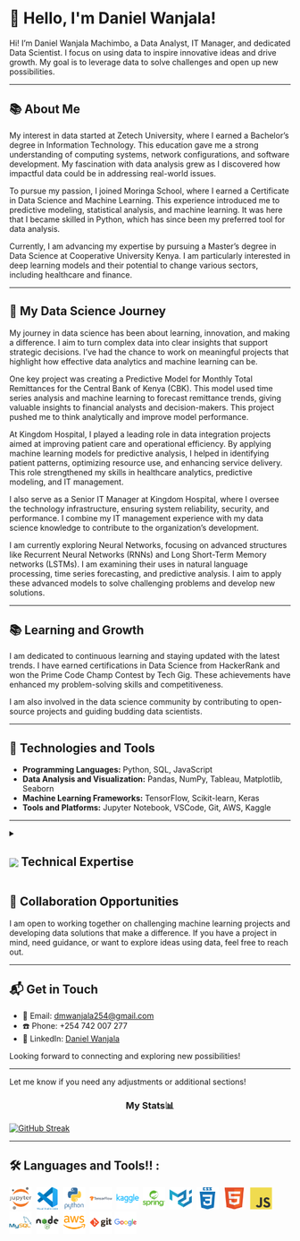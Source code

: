 # 🚀 Hello, I'm Daniel Wanjala!

Hi! I’m Daniel Wanjala Machimbo, a Data Analyst, IT Manager, and dedicated Data Scientist. I focus on using data to inspire innovative ideas and drive growth. My goal is to leverage data to solve challenges and open up new possibilities.

---

## 📚 About Me

My interest in data started at Zetech University, where I earned a Bachelor’s degree in Information Technology. This education gave me a strong understanding of computing systems, network configurations, and software development. My fascination with data analysis grew as I discovered how impactful data could be in addressing real-world issues.

To pursue my passion, I joined Moringa School, where I earned a Certificate in Data Science and Machine Learning. This experience introduced me to predictive modeling, statistical analysis, and machine learning. It was here that I became skilled in Python, which has since been my preferred tool for data analysis.

Currently, I am advancing my expertise by pursuing a Master’s degree in Data Science at Cooperative University Kenya. I am particularly interested in deep learning models and their potential to change various sectors, including healthcare and finance.

---

## 🌟 My Data Science Journey

My journey in data science has been about learning, innovation, and making a difference. I aim to turn complex data into clear insights that support strategic decisions. I’ve had the chance to work on meaningful projects that highlight how effective data analytics and machine learning can be.

One key project was creating a Predictive Model for Monthly Total Remittances for the Central Bank of Kenya (CBK). This model used time series analysis and machine learning to forecast remittance trends, giving valuable insights to financial analysts and decision-makers. This project pushed me to think analytically and improve model performance.

At Kingdom Hospital, I played a leading role in data integration projects aimed at improving patient care and operational efficiency. By applying machine learning models for predictive analysis, I helped in identifying patient patterns, optimizing resource use, and enhancing service delivery. This role strengthened my skills in healthcare analytics, predictive modeling, and IT management.

I also serve as a Senior IT Manager at Kingdom Hospital, where I oversee the technology infrastructure, ensuring system reliability, security, and performance. I combine my IT management experience with my data science knowledge to contribute to the organization’s development.

I am currently exploring Neural Networks, focusing on advanced structures like Recurrent Neural Networks (RNNs) and Long Short-Term Memory networks (LSTMs). I am examining their uses in natural language processing, time series forecasting, and predictive analysis. I aim to apply these advanced models to solve challenging problems and develop new solutions.

---

## 📚 Learning and Growth

I am dedicated to continuous learning and staying updated with the latest trends. I have earned certifications in Data Science from HackerRank and won the Prime Code Champ Contest by Tech Gig. These achievements have enhanced my problem-solving skills and competitiveness.

I am also involved in the data science community by contributing to open-source projects and guiding budding data scientists.

---

## 🔧 Technologies and Tools

- **Programming Languages:** Python, SQL, JavaScript  
- **Data Analysis and Visualization:** Pandas, NumPy, Tableau, Matplotlib, Seaborn  
- **Machine Learning Frameworks:** TensorFlow, Scikit-learn, Keras  
- **Tools and Platforms:** Jupyter Notebook, VSCode, Git, AWS, Kaggle  

---

<!-- Technical Showcase -->
<details>
  <summary>
    <h2>
      <img src="https://cdn.jsdelivr.net/gh/devicons/devicon/icons/code/code-original.svg" width="25" style="vertical-align: middle"/>
      Technical Expertise
    </h2>
  </summary>
  
  <div style="padding: 15px; background: #f5f5f5; border-radius: 10px">
    <div style="display: grid; grid-template-columns: repeat(auto-fit, minmax(250px, 1fr)); gap: 20px">
    
      <!-- Tools Grid -->
      <div class="tool-card">
        <img src="https://cdn.jsdelivr.net/gh/devicons/devicon/icons/python/python-original-wordmark.svg" width="40"/>
        <h4>Python</h4>
        <p>Advanced proficiency in data manipulation (Pandas), ML (Scikit-learn), and deep learning (TensorFlow)</p>
      </div>
      
      <div class="tool-card">
        <img src="https://cdn.jsdelivr.net/gh/devicons/devicon/icons/tableau/tableau-original.svg" width="40"/>
        <h4>Tableau</h4>
        <p>Dashboard development with real-time data visualization for executive reporting</p>
      </div>
      
      <div class="tool-card">
        <img src="https://cdn.jsdelivr.net/gh/devicons/devicon/icons/aws/aws-original-wordmark.svg" width="40"/>
        <h4>AWS</h4>
        <p>Cloud infrastructure management for scalable ML pipelines</p>
      </div>
      
      <div class="tool-card">
        <img src="https://cdn.jsdelivr.net/gh/devicons/devicon/icons/tensorflow/tensorflow-original-wordmark.svg" width="40"/>
        <h4>TensorFlow</h4>
        <p>Developed NLP models achieving 92% accuracy in sentiment analysis</p>
      </div>
      
    </div>
    
  </div>
</details>

## 🤝 Collaboration Opportunities

I am open to working together on challenging machine learning projects and developing data solutions that make a difference. If you have a project in mind, need guidance, or want to explore ideas using data, feel free to reach out.

---

## 📬 Get in Touch

- 📧 Email: dmwanjala254@gmail.com  
- ☎️ Phone: +254 742 007 277  
- 💼 LinkedIn: [Daniel Wanjala](https://www.linkedin.com/in/daniel-wanjala-912b8b17b)  

Looking forward to connecting and exploring new possibilities!

---

Let me know if you need any adjustments or additional sections!



<h3 align="center">My Stats📊</h3>

[![GitHub Streak](https://streak-stats.demolab.com/?user=MadScie254)](https://git.io/streak-stats)

---

## :hammer_and_wrench: Languages and Tools!! :

<div>
  <img src="https://github.com/devicons/devicon/blob/master/icons/jupyter/jupyter-original-wordmark.svg" title="Jupyter"  alt="Jupyter" width="40" height="40"/>&nbsp;
  <img src="https://github.com/devicons/devicon/blob/master/icons/vscode/vscode-original-wordmark.svg" title="Vscode"  alt="Vscode" width="40" height="40"/>&nbsp;
  <img src="https://github.com/devicons/devicon/blob/master/icons/python/python-original-wordmark.svg" title="Python"  alt="Python" width="40" height="40"/>&nbsp;
  <img src="https://github.com/devicons/devicon/blob/master/icons/tensorflow/tensorflow-original-wordmark.svg" title="Tensorflow"  alt="Tensorflow" width="40" height="40"/>&nbsp;
  <img src="https://github.com/devicons/devicon/blob/master/icons/kaggle/kaggle-original-wordmark.svg" title="Kaggle"  alt="Kaggle" width="40" height="40"/>&nbsp;
  <img src="https://github.com/devicons/devicon/blob/master/icons/spring/spring-original-wordmark.svg" title="Spring" alt="Spring" width="40" height="40"/>&nbsp;
  <img src="https://github.com/devicons/devicon/blob/master/icons/materialui/materialui-original.svg" title="Material UI" alt="Material UI" width="40" height="40"/>&nbsp;
  <img src="https://github.com/devicons/devicon/blob/master/icons/css3/css3-plain-wordmark.svg"  title="CSS3" alt="CSS" width="40" height="40"/>&nbsp;
  <img src="https://github.com/devicons/devicon/blob/master/icons/html5/html5-original.svg" title="HTML5" alt="HTML" width="40" height="40"/>&nbsp;
  <img src="https://github.com/devicons/devicon/blob/master/icons/javascript/javascript-original.svg" title="JavaScript" alt="JavaScript" width="40" height="40"/>&nbsp;
  <img src="https://github.com/devicons/devicon/blob/master/icons/mysql/mysql-original-wordmark.svg" title="MySQL"  alt="MySQL" width="40" height="40"/>&nbsp;
  <img src="https://github.com/devicons/devicon/blob/master/icons/nodejs/nodejs-original-wordmark.svg" title="NodeJS" alt="NodeJS" width="40" height="40"/>&nbsp;
  <img src="https://github.com/devicons/devicon/blob/master/icons/amazonwebservices/amazonwebservices-plain-wordmark.svg" title="AWS" alt="AWS" width="40" height="40"/>&nbsp;
  <img src="https://github.com/devicons/devicon/blob/master/icons/git/git-original-wordmark.svg" title="Git" **alt="Git" width="40" height="40"/>
  <img src="https://github.com/devicons/devicon/blob/master/icons/google/google-original-wordmark.svg" title="Google"  alt="Google" width="40" height="40"/>&nbsp;
</div>



<!---
MadScie254/MadScie254 is a ✨ special ✨ repository because its `README.md` (this file) appears on your GitHub profile.
You can click the Preview link to take a look at your changes.
--->
